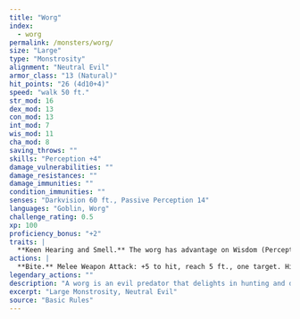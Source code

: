 ```yaml
---
title: "Worg"
index:
  - worg
permalink: /monsters/worg/
size: "Large"
type: "Monstrosity"
alignment: "Neutral Evil"
armor_class: "13 (Natural)"
hit_points: "26 (4d10+4)"
speed: "walk 50 ft."
str_mod: 16
dex_mod: 13
con_mod: 13
int_mod: 7
wis_mod: 11
cha_mod: 8
saving_throws: ""
skills: "Perception +4"
damage_vulnerabilities: ""
damage_resistances: ""
damage_immunities: ""
condition_immunities: ""
senses: "Darkvision 60 ft., Passive Perception 14"
languages: "Goblin, Worg"
challenge_rating: 0.5
xp: 100
proficiency_bonus: "+2"
traits: |
  **Keen Hearing and Smell.** The worg has advantage on Wisdom (Perception) checks that rely on hearing or smell.
actions: |
  **Bite.** Melee Weapon Attack: +5 to hit, reach 5 ft., one target. Hit: 10 (2d6 + 3) piercing damage. If the target is a creature, it must succeed on a DC 13 Strength saving throw or be knocked prone.  
legendary_actions: ""
description: "A worg is an evil predator that delights in hunting and devouring creatures weaker than itself. Cunning and malevolent, worgs roam across the remote wilderness or are raised by goblins and hobgoblins. Those creatures use worgs as mounts, but a worg will turn on its rider if it feels mistreated or malnourished. Worgs speak in their own language and Goblin, and a few learn to speak Common as well."
excerpt: "Large Monstrosity, Neutral Evil"
source: "Basic Rules"
---
```

